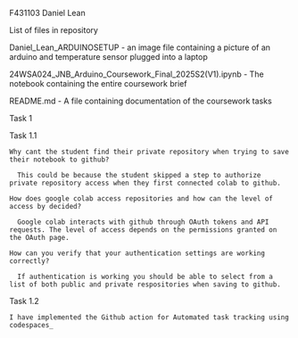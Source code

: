 F431103
Daniel Lean

List of files in repository

  Daniel_Lean_ARDUINOSETUP - an image file containing a picture of an arduino and temperature sensor plugged into a laptop
  
  24WSA024_JNB_Arduino_Coursework_Final_2025S2(V1).ipynb - The notebook containing the entire coursework brief
  
  README.md - A file containing documentation of the coursework tasks

Task 1

  Task 1.1

    Why cant the student find their private repository when trying to save their notebook to github?

      This could be because the student skipped a step to authorize private repository access when they first connected colab to github.

    How does google colab access repositories and how can the level of access by decided?

      Google colab interacts with github through OAuth tokens and API requests. The level of access depends on the permissions granted on the OAuth page.

    How can you verify that your authentication settings are working correctly?

      If authentication is working you should be able to select from a list of both public and private respositories when saving to github.

  Task 1.2

    I have implemented the Github action for Automated task tracking using codespaces_



     
